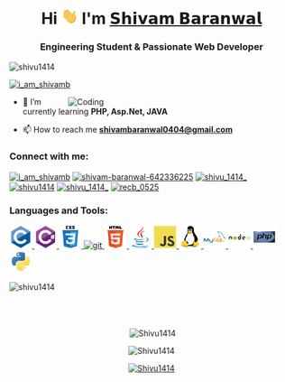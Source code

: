 <h1 align="center">Hi <img src="https://raw.githubusercontent.com/ABSphreak/ABSphreak/master/gifs/Hi.gif" width="30px"> I'm <a href="http://ardourdiaries.herokuapp.com/">𝗦𝗵𝗶𝘃𝗮𝗺 𝗕𝗮𝗿𝗮𝗻𝘄𝗮𝗹</a></h1>

<h3 align="center">Engineering Student & Passionate Web Developer</h3>

<p align="left"> <img src="https://komarev.com/ghpvc/?username=shivu1414&label=Profile%20views&color=0e75b6&style=flat" alt="shivu1414" /> </p>



<p align="left"> <a href="https://twitter.com/i_am_shivamb" target="blank"><img src="https://img.shields.io/twitter/follow/i_am_shivamb?logo=twitter&style=for-the-badge" alt="i_am_shivamb" /></a> </p>
<img align="right" alt="Coding" width="400" src="https://cdn.dribbble.com/users/2646423/screenshots/5507196/computer.gif">

- 🌱 I’m currently learning **PHP, Asp.Net, JAVA**

- 📫 How to reach me **shivambaranwal0404@gmail.com**

<h3 align="left">Connect with me:</h3>
<p align="left">
<a href="https://twitter.com/I_am_ShivamB" target="blank"><img align="center" src="https://raw.githubusercontent.com/rahuldkjain/github-profile-readme-generator/master/src/images/icons/Social/twitter.svg" alt="i_am_shivamb" height="30" width="40" /></a>
<a href="https://linkedin.com/in/shivam-baranwal-642336225" target="blank"><img align="center" src="https://raw.githubusercontent.com/rahuldkjain/github-profile-readme-generator/master/src/images/icons/Social/linked-in-alt.svg" alt="shivam-baranwal-642336225" height="30" width="40" /></a>
<a href="https://instagram.com/shivu_1414_" target="blank"><img align="center" src="https://raw.githubusercontent.com/rahuldkjain/github-profile-readme-generator/master/src/images/icons/Social/instagram.svg" alt="shivu_1414_" height="30" width="40" /></a>
<a href="https://www.hackerrank.com/shivu1414" target="blank"><img align="center" src="https://raw.githubusercontent.com/rahuldkjain/github-profile-readme-generator/master/src/images/icons/Social/hackerrank.svg" alt="shivu1414" height="30" width="40" /></a>
<a href="https://auth.geeksforgeeks.org/user/shivu_1414_" target="blank"><img align="center" src="https://raw.githubusercontent.com/rahuldkjain/github-profile-readme-generator/master/src/images/icons/Social/geeks-for-geeks.svg" alt="shivu_1414_" height="30" width="40" /></a> 
<a href="https://www.codechef.com/users/recb_0525" target="blank"><img align="center" src="https://cdn.jsdelivr.net/npm/simple-icons@3.1.0/icons/codechef.svg" alt="recb_0525" height="30" width="40" /></a>
</p>

<h3 align="left">Languages and Tools:</h3>
<p align="left"> <a href="https://www.cprogramming.com/" target="_blank" rel="noreferrer"> <img src="https://raw.githubusercontent.com/devicons/devicon/master/icons/c/c-original.svg" alt="c" width="40" height="40"/> </a> <a href="https://www.w3schools.com/cs/" target="_blank" rel="noreferrer"> <img src="https://raw.githubusercontent.com/devicons/devicon/master/icons/csharp/csharp-original.svg" alt="csharp" width="40" height="40"/> </a> <a href="https://www.w3schools.com/css/" target="_blank" rel="noreferrer"> <img src="https://raw.githubusercontent.com/devicons/devicon/master/icons/css3/css3-original-wordmark.svg" alt="css3" width="40" height="40"/> </a> <a href="https://git-scm.com/" target="_blank" rel="noreferrer"> <img src="https://www.vectorlogo.zone/logos/git-scm/git-scm-icon.svg" alt="git" width="40" height="40"/> </a> <a href="https://www.w3.org/html/" target="_blank" rel="noreferrer"> <img src="https://raw.githubusercontent.com/devicons/devicon/master/icons/html5/html5-original-wordmark.svg" alt="html5" width="40" height="40"/> </a> <a href="https://www.java.com" target="_blank" rel="noreferrer"> <img src="https://raw.githubusercontent.com/devicons/devicon/master/icons/java/java-original.svg" alt="java" width="40" height="40"/> </a> <a href="https://developer.mozilla.org/en-US/docs/Web/JavaScript" target="_blank" rel="noreferrer"> <img src="https://raw.githubusercontent.com/devicons/devicon/master/icons/javascript/javascript-original.svg" alt="javascript" width="40" height="40"/> </a> <a href="https://www.linux.org/" target="_blank" rel="noreferrer"> <img src="https://raw.githubusercontent.com/devicons/devicon/master/icons/linux/linux-original.svg" alt="linux" width="40" height="40"/> </a> <a href="https://www.mysql.com/" target="_blank" rel="noreferrer"> <img src="https://raw.githubusercontent.com/devicons/devicon/master/icons/mysql/mysql-original-wordmark.svg" alt="mysql" width="40" height="40"/> </a> <a href="https://nodejs.org" target="_blank" rel="noreferrer"> <img src="https://raw.githubusercontent.com/devicons/devicon/master/icons/nodejs/nodejs-original-wordmark.svg" alt="nodejs" width="40" height="40"/> </a> <a href="https://www.php.net" target="_blank" rel="noreferrer"> <img src="https://raw.githubusercontent.com/devicons/devicon/master/icons/php/php-original.svg" alt="php" width="40" height="40"/> </a> <a href="https://www.python.org" target="_blank" rel="noreferrer"> <img src="https://raw.githubusercontent.com/devicons/devicon/master/icons/python/python-original.svg" alt="python" width="40" height="40"/> </a> </p>

<p><img align="left" src="https://github-readme-stats.vercel.app/api/top-langs?username=shivu1414&show_icons=true&locale=en&theme=onedark  " alt="shivu1414" /></p>
<br>
<br>
<br>
<br>
<p align="center" >&nbsp;<img src="https://github-readme-stats.vercel.app/api?username=Shivu1414&show_icons=true&locale=en&theme=onedark" alt="Shivu1414" /></p>

<p align="center"><img src="https://github-readme-streak-stats.herokuapp.com/?user=Shivu1414&theme=tokyonight" alt="Shivu1414" /></p>
<p align="center"> <a href="https://github.com/ryo-ma/github-profile-trophy"><img src="https://github-profile-trophy.vercel.app/?username=Shivu1414&theme=juicyfresh" alt="Shivu1414" /></a> </p>

